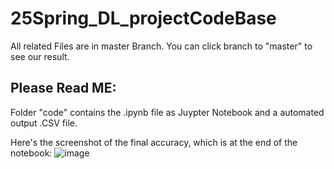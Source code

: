 # 25Spring_DL_projectCodeBase
All related Files are in master Branch. You can click branch to "master" to see our result.
## Please Read ME:

Folder "code" contains the .ipynb file as Juypter Notebook and a automated output .CSV file.

Here's the screenshot of the final accuracy, which is at the end of the notebook:
![image](https://github.com/user-attachments/assets/ab74ea02-848c-430a-911d-46f06bbd7b02)

